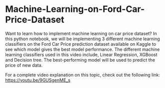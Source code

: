 # Machine-Learning-on-Ford-Car-Price-Dataset
Want to learn how to implement machine learning on car price dataset? In this python notebook, we will be implementing 3 different machine learning classifiers on the Ford Car Price prediction dataset available on Kaggle to see which model gives the best model performance. The different machine learning classifiers used in this video include, Linear Regression, XGBoost and Decision tree. The best-performing model will be used to predict the price of new data. 

For a complete video explanation on this topic, check out the following link:
https://youtu.be/9GUSgenME_s

